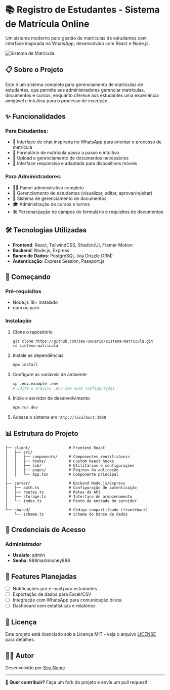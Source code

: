 # 📚 Registro de Estudantes - Sistema de Matrícula Online

Um sistema moderno para gestão de matrículas de estudantes com interface inspirada no WhatsApp, desenvolvido com React e Node.js.

![Sistema de Matrícula](https://i.imgur.com/PJNnUhc.png)

## 📋 Sobre o Projeto

Este é um sistema completo para gerenciamento de matrículas de estudantes, que permite aos administradores gerenciar matrículas, documentos e cursos, enquanto oferece aos estudantes uma experiência amigável e intuitiva para o processo de inscrição.

## ✨ Funcionalidades

### Para Estudantes:
- 💬 Interface de chat inspirada no WhatsApp para orientar o processo de matrícula
- 📝 Formulário de matrícula passo a passo e intuitivo
- 📄 Upload e gerenciamento de documentos necessários
- 📱 Interface responsiva e adaptada para dispositivos móveis

### Para Administradores:
- 👨‍💼 Painel administrativo completo
- 👥 Gerenciamento de estudantes (visualizar, editar, aprovar/rejeitar)
- 📂 Sistema de gerenciamento de documentos
- 🎓 Administração de cursos e turnos
- 🛠️ Personalização de campos do formulário e requisitos de documentos

## 🛠️ Tecnologias Utilizadas

- **Frontend**: React, TailwindCSS, Shadcn/UI, Framer Motion
- **Backend**: Node.js, Express
- **Banco de Dados**: PostgreSQL (via Drizzle ORM)
- **Autenticação**: Express Session, Passport.js

## 🚀 Começando

### Pré-requisitos

- Node.js 18+ instalado
- npm ou yarn

### Instalação

1. Clone o repositório
   ```bash
   git clone https://github.com/seu-usuario/sistema-matricula.git
   cd sistema-matricula
   ```

2. Instale as dependências
   ```bash
   npm install
   ```

3. Configure as variáveis de ambiente
   ```bash
   cp .env.example .env
   # Edite o arquivo .env com suas configurações
   ```

4. Inicie o servidor de desenvolvimento
   ```bash
   npm run dev
   ```

5. Acesse o sistema em `http://localhost:3000`

## 📊 Estrutura do Projeto

```
├── client/                 # Frontend React
│   ├── src/
│   │   ├── components/     # Componentes reutilizáveis
│   │   ├── hooks/          # Custom React hooks
│   │   ├── lib/            # Utilitários e configurações
│   │   ├── pages/          # Páginas da aplicação
│   │   └── App.tsx         # Componente principal
│
├── server/                 # Backend Node.js/Express
│   ├── auth.ts             # Configuração de autenticação
│   ├── routes.ts           # Rotas da API
│   ├── storage.ts          # Interface de armazenamento
│   └── index.ts            # Ponto de entrada do servidor
│
└── shared/                 # Código compartilhado (front+back)
    └── schema.ts           # Schema do banco de dados
```

## 👤 Credenciais de Acesso

### Administrador
- **Usuário**: admin
- **Senha**: 888markmoney888

## 📝 Features Planejadas

- [ ] Notificações por e-mail para estudantes
- [ ] Exportação de dados para Excel/CSV
- [ ] Integração com WhatsApp para comunicação direta
- [ ] Dashboard com estatísticas e relatórios

## 📄 Licença

Este projeto está licenciado sob a Licença MIT - veja o arquivo [LICENSE](LICENSE) para detalhes.

## 👨‍💻 Autor

Desenvolvido por [Seu Nome](https://github.com/seu-usuario)

---

🚀 **Quer contribuir?** Faça um fork do projeto e envie um pull request!